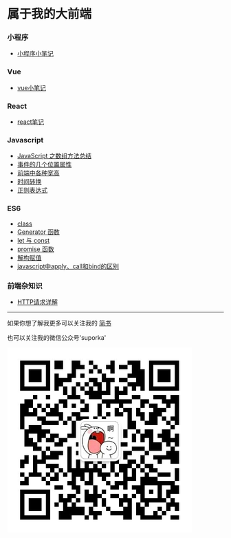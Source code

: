 # 属于我的大前端

### 小程序
* [小程序小笔记](./%E5%B0%8F%E7%A8%8B%E5%BA%8F/%E5%B0%8F%E7%A8%8B%E5%BA%8F%E7%AC%94%E8%AE%B0.md)
### Vue
* [vue小笔记](https://github.com/zxpsuper/note/blob/master/vue/vue%E5%B0%8F%E7%AC%94%E8%AE%B0.md)

### React
* [react笔记](https://github.com/zxpsuper/note/blob/master/react/react%E7%AC%94%E8%AE%B0.md)

### Javascript
* [JavaScript 之数组方法总结](https://github.com/zxpsuper/note/blob/master/js/JavaScript%20%E4%B9%8B%E6%95%B0%E7%BB%84%E6%96%B9%E6%B3%95%E6%80%BB%E7%BB%93.md)
* [事件的几个位置属性](https://github.com/zxpsuper/note/blob/master/js/%E4%BA%8B%E4%BB%B6%E7%9A%84%E5%87%A0%E4%B8%AA%E4%BD%8D%E7%BD%AE%E5%B1%9E%E6%80%A7.md)
* [前端中各种宽高](https://github.com/zxpsuper/note/blob/master/js/%E5%89%8D%E7%AB%AF%E4%B8%AD%E5%90%84%E7%A7%8D%E5%AE%BD%E9%AB%98.md)
* [时间转换](https://github.com/zxpsuper/note/blob/master/js/%E6%97%B6%E9%97%B4%E8%BD%AC%E6%8D%A2.md)
* [正则表达式](https://github.com/zxpsuper/note/blob/master/js/%E6%AD%A3%E5%88%99%E8%A1%A8%E8%BE%BE%E5%BC%8F.md)

### ES6
* [class](https://github.com/zxpsuper/note/blob/master/es6/class.md)
* [Generator 函数](https://github.com/zxpsuper/note/blob/master/es6/generator%E5%87%BD%E6%95%B0.md)
* [let 与 const](https://github.com/zxpsuper/note/blob/master/es6/let%20%E4%B8%8E%20const.md)
* [promise 函数](https://github.com/zxpsuper/note/edit/master/README.md)
* [解构赋值](https://github.com/zxpsuper/note/blob/master/es6/%E8%A7%A3%E6%9E%84%E8%B5%8B%E5%80%BC.md)
* [javascript中apply、call和bind的区别](https://github.com/zxpsuper/note/blob/master/es6/javascript%E4%B8%ADapply%E3%80%81call%E5%92%8Cbind%E7%9A%84%E5%8C%BA%E5%88%AB.md)

### 前端杂知识
* [HTTP请求详解](https://github.com/zxpsuper/note/blob/master/HTTP%E8%AF%B7%E6%B1%82%E8%AF%A6%E8%A7%A3.md)

---------------------------------------------------------------------------------------------------------------------------------
如果你想了解我更多可以关注我的 [简书](http://www.jianshu.com/u/ef4f2ba10608)

也可以关注我的微信公众号'suporka'


![小皮咖](https://raw.githubusercontent.com/zxpsuper/picture/master/suporka.jpg)
